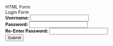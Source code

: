 <html>
  <head>HTML Form</head>
  <body>
    <div 
    <h2> Login Form</h2>
      <form>
        <label><b>Username: </b><input type="text"/></label><br>
        <label><b>Password: </b><input type="password"/></label><br>
        <label><b>Re-Enter Password: </b><input type="password"/></label><br>
        <button type="submit">Submit</button>
      </form>
  </body>
</html>
        
